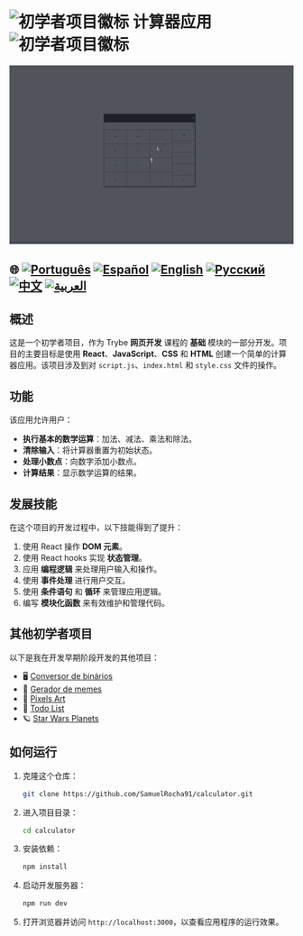 # ![初学者项目徽标](https://img.icons8.com/emoji/48/000000/star-emoji.png) 计算器应用 ![初学者项目徽标](https://img.icons8.com/emoji/48/000000/star-emoji.png)

![项目演示](./gifs/calculator.gif)

## 🌐 [![Português](https://img.shields.io/badge/Português-green)](https://github.com/SamuelRocha91/calculator/blob/main/README.md) [![Español](https://img.shields.io/badge/Español-yellow)](https://github.com/SamuelRocha91/calculator/blob/main/README_es.md) [![English](https://img.shields.io/badge/English-blue)](https://github.com/SamuelRocha91/calculator/blob/main/README_en.md) [![Русский](https://img.shields.io/badge/Русский-lightgrey)](https://github.com/SamuelRocha91/calculator/blob/main/README_ru.md) [![中文](https://img.shields.io/badge/中文-red)](https://github.com/SamuelRocha91/calculator/blob/main/README_ch.md) [![العربية](https://img.shields.io/badge/العربية-orange)](https://github.com/SamuelRocha91/calculator/blob/main/README_ar.md)


## 概述

这是一个初学者项目，作为 Trybe **网页开发** 课程的 **基础** 模块的一部分开发。项目的主要目标是使用 **React**、**JavaScript**、**CSS** 和 **HTML** 创建一个简单的计算器应用。该项目涉及到对 `script.js`、`index.html` 和 `style.css` 文件的操作。

## 功能

该应用允许用户：

- **执行基本的数学运算**：加法、减法、乘法和除法。
- **清除输入**：将计算器重置为初始状态。
- **处理小数点**：向数字添加小数点。
- **计算结果**：显示数学运算的结果。

## 发展技能

在这个项目的开发过程中，以下技能得到了提升：

1. 使用 React 操作 **DOM 元素**。
2. 使用 React hooks 实现 **状态管理**。
3. 应用 **编程逻辑** 来处理用户输入和操作。
4. 使用 **事件处理** 进行用户交互。
5. 使用 **条件语句** 和 **循环** 来管理应用逻辑。
6. 编写 **模块化函数** 来有效维护和管理代码。

## 其他初学者项目

以下是我在开发早期阶段开发的其他项目：

- 🖥️ [Conversor de binários](https://github.com/SamuelRocha91/Bin2Dec/blob/main/README_ch.md)
- 🦖 [Gerador de memes](https://github.com/SamuelRocha91/memeGenerator/blob/main/README_ch.md)
- 🎨 [Pixels Art](https://github.com/SamuelRocha91/PixelsArt/blob/main/README_ch.md)
- 📝 [Todo List](https://github.com/SamuelRocha91/TodoList/blob/main/README_ch.md)
- 🪐 [Star Wars Planets](https://github.com/SamuelRocha91/javascriptStarWarsPlanets/blob/main/README_ch.md)

## 如何运行

1. 克隆这个仓库：
   ```bash
   git clone https://github.com/SamuelRocha91/calculator.git
   ```
2. 进入项目目录：
   ```bash
   cd calculator
   ```
3. 安装依赖：
   ```bash
   npm install
   ```
4. 启动开发服务器：
   ```bash
   npm run dev
   ```
5. 打开浏览器并访问 `http://localhost:3000`，以查看应用程序的运行效果。

